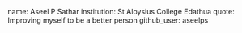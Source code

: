 name: Aseel P Sathar
institution: St Aloysius College Edathua
quote: Improving myself to be a better person
github_user: aseelps
